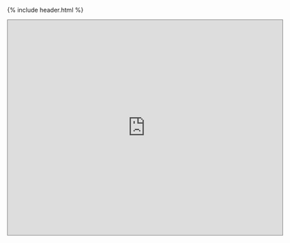 {% include header.html %}


<iframe src="https://calendar.google.com/calendar/embed?height=500&amp;wkst=1&amp;bgcolor=%23ffffff&amp;ctz=America%2FPhoenix&amp;src=OXFqYmMxNWhzbzdjb2dlZWNtbzluaW8zYTBAZ3JvdXAuY2FsZW5kYXIuZ29vZ2xlLmNvbQ&amp;color=%237986CB" style="border:solid 1px #777" width="640" height="500" frameborder="0" scrolling="no"></iframe>
